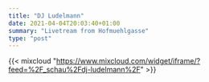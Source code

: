```yaml
---
title: "DJ Ludelmann"
date: 2021-04-04T20:03:40+01:00
summary: "Livetream from Hofmuehlgasse"
type: "post"
---
```


{{< mixcloud "https://www.mixcloud.com/widget/iframe/?feed=%2F_schau%2Fdj-ludelmann%2F" >}}
